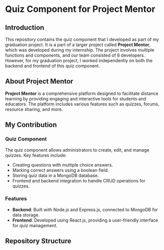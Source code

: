 # Quiz Component for Project Mentor

## Introduction

This repository contains the quiz component that I developed as part of my graduation project. It is a part of a larger project called **Project Mentor**, which was developed during my internship. The project involves multiple functions and components, and our team consisted of 8 developers. However, for my graduation project, I worked independently on both the backend and frontend of this quiz component.

## About Project Mentor

**Project Mentor** is a comprehensive platform designed to facilitate distance learning by providing engaging and interactive tools for students and educators. The platform includes various features such as quizzes, forums, resource sharing, and more.

## My Contribution

### Quiz Component

The quiz component allows administrators to create, edit, and manage quizzes. Key features include:

- Creating questions with multiple choice answers.
- Marking correct answers using a boolean field.
- Storing quiz data in a MongoDB database.
- Frontend and backend integration to handle CRUD operations for quizzes.

### Features

- **Backend**: Built with Node.js and Express.js, connected to MongoDB for data storage.
- **Frontend**: Developed using React.js, providing a user-friendly interface for quiz management.

## Repository Structure

